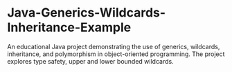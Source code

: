 # Java-Generics-Wildcards-Inheritance-Example
An educational Java project demonstrating the use of generics, wildcards, inheritance, and polymorphism in object-oriented programming. The project explores type safety, upper and lower bounded wildcards.
